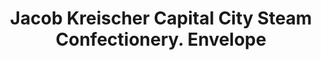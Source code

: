 ---
doi: 10.7916/D8PG33R9
date_other: '1890'
date_other_textual: 1890-1899
form: printed ephemera
genre:
- Envelopes
name:
- Jacob Kreischer Capital City Steam Confectionery
object_in_context_url: https://biggert.cul.columbia.edu/items/view/ave_biggert_00830
subject_hierarchical_geographic:
- Albany, New York, United States
subject_name:
- Jacob Kreischer Capital City Steam Confectionery
title: Jacob Kreischer Capital City Steam Confectionery. Envelope
sort_title: Jacob Kreischer Capital City Steam Confectionery. Envelope
call_number: ave_biggert_00830
coordinates:
- 42.652499999999996,-73.75722222222223
pid: ave_biggert_00830
identifiers: ave_biggert_00830
thumbnail: https://derivativo-1.library.columbia.edu/iiif/2/ldpd:345866/full/!256,256/0/native.jpg
permalink: /biggert/ave_biggert_00830/
layout: iiif-image-page
---